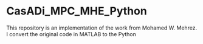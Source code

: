 # CasADi_MPC_MHE_Python
This repository is an implementation of the work from Mohamed W. Mehrez. I convert the original code in MATLAB to the Python
